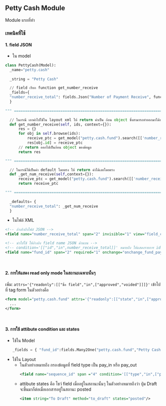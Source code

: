 ## Petty Cash Module
Module แรกที่ทำ

### เทคนิคที่ใช้
#### 1. field JSON
  - ใน model
  ```python
  class PettyCash(Model):
    _name="petty.cash"
    
    _string = "Petty Cash"
  
    // field เรียก function get_number_receive
    _fields={
    "number_receive_total": fields.Json("Number of Payment Receive", function="get_number_receive"),
    }
    
""" ============================================================================== """

    // ในกรณี เอาค่าไปใช้ใน layout xml ให้ return ค่าเป็น ก้อน object ซึ่งสามารถทำออกมาได้หลาย function
    def get_number_receive(self, ids, context={}):
        res = {}
        for obj in self.browse(ids):
            receive_ptc = get_model("petty.cash.fund").search([['number_receive', '!=', None]])
            res[obj.id] = receive_ptc
        // return ออกไปเป็นก้อน object ของข้อมูล
        return res

""" ============================================================================== """

    // ในกรณีใช้เป็นค่า default โดยตรง ให้ return ค่าได้เลยโดยตรง
    def _get_num_receive(self,context={}):
        receive_ptc = get_model("petty.cash.fund").search([['number_receive', '!=', None]])
        return receive_ptc

""" ============================================================================== """
    
    _defaults= {
    "number_receive_total": _get_num_receive
    }
  ```
  
  - ในไฟล์ XML
  ```xml
  <!-- อ้างอิงถึงไฟล์ JSON -->
  <field name="number_receive_total" span="2" invisible="1" view="field_code"/>
  
  <!-- นำไปใช้ ให้อ้างอิง field name JSON ด้านบน -->
  <!-- condition='[["id","in",number_receive_total]]' หมายถึง ให้แสดงรายการ id ที่มี Receive Petty Cash อยู่ -->
  <field name="fund_id" span="2" required="1" onchange="onchange_fund_pay" condition='[["id","in",number_receive_total]]'/>
  ```
  <br/>
  
  #### 2. การให้แสดง read only mode ในสถานะเฉพาะนั้นๆ
  เพิ่ม:
  ` attrs='{"readonly":[["ชื่อ field","in",["approved","voided"]]]}' `
  เข้าไปที่ tag form ในตัวอย่างคือ 
  
  ```xml
  <form model="petty.cash.fund" attrs='{"readonly":[["state","in",["approved","voided"]]]}' show_company="1">
    ...
  </form>
  ```
  <br/>
  
  #### 3. การใช้ attibute condition และ states
  - ใช้ใน Model
      ```python
      _fields = { "fund_id":fields.Many2One("petty.cash.fund","Petty Cash Fund", condition=[["state", "=", "approved"]], search=True), }
      ```
  - ใช้ใน Layout
    - ในตัวอย่างหมายถึง กรองข้อมูลที่ field type เป็น pay_in หรือ pay_out
      ```xml
      <field name="sequence_id" span ="4" condition='[["type","in",["pay_in","pay_out"]]]' onchange="onchange_sequence"/>
      ```
    - attibute states คือ โชว์ field เมื่ออยู่ในสถานะนั้นๆ ในตัวอย่างหมายถึงว่า ปุ่ม Draft จะขึ้นมาก็ต่อเมื่อเอกสารอยู่ในสถานะ posted
      ```xml
      <item string="To Draft" method="to_draft" states="posted"/>
      ```
